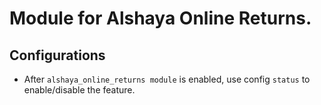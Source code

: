 # Module for Alshaya Online Returns.

## Configurations

* After `alshaya_online_returns module` is enabled, use config `status` to enable/disable the feature.

